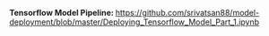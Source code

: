 <p><strong>Tensorflow Model Pipeline:&nbsp;</strong><a href="https://github.com/srivatsan88/model-deployment/blob/master/Deploying_Tensorflow_Model_Part_1.ipynb" target="_blank">https://github.com/srivatsan88/model-deployment/blob/master/Deploying_Tensorflow_Model_Part_1.ipynb</a></p>